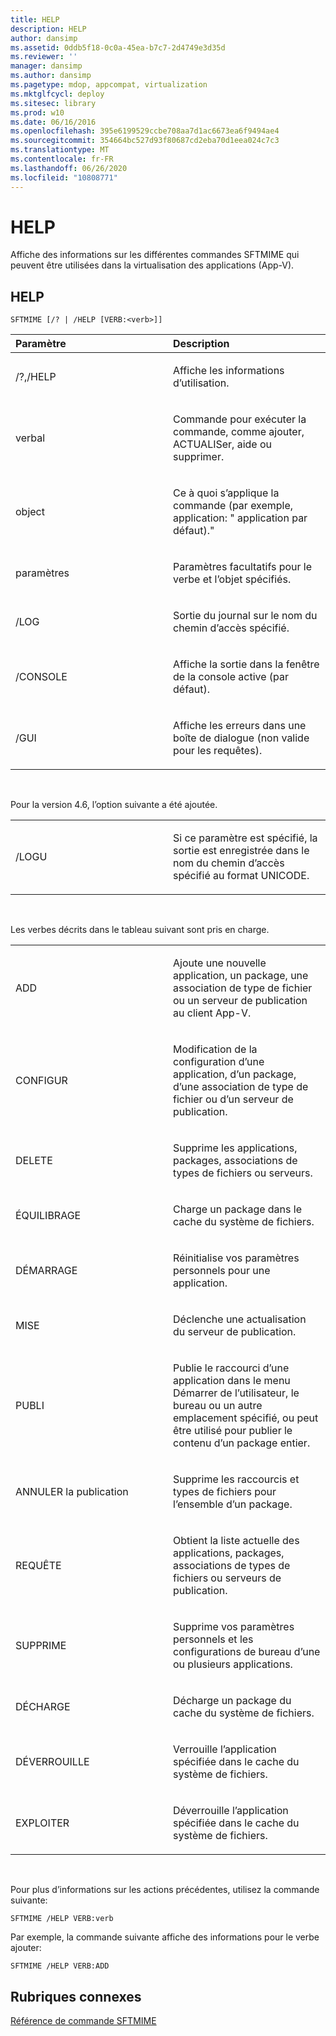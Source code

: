 ```yaml
---
title: HELP
description: HELP
author: dansimp
ms.assetid: 0ddb5f18-0c0a-45ea-b7c7-2d4749e3d35d
ms.reviewer: ''
manager: dansimp
ms.author: dansimp
ms.pagetype: mdop, appcompat, virtualization
ms.mktglfcycl: deploy
ms.sitesec: library
ms.prod: w10
ms.date: 06/16/2016
ms.openlocfilehash: 395e6199529ccbe708aa7d1ac6673ea6f9494ae4
ms.sourcegitcommit: 354664bc527d93f80687cd2eba70d1eea024c7c3
ms.translationtype: MT
ms.contentlocale: fr-FR
ms.lasthandoff: 06/26/2020
ms.locfileid: "10808771"
---
```

# HELP


Affiche des informations sur les différentes commandes SFTMIME qui peuvent être utilisées dans la virtualisation des applications (App-V).

## HELP


`SFTMIME [/? | /HELP [VERB:<verb>]]`

<table>
<colgroup>
<col width="50%" />
<col width="50%" />
</colgroup>
<thead>
<tr class="header">
<th align="left">Paramètre</th>
<th align="left">Description</th>
</tr>
</thead>
<tbody>
<tr class="odd">
<td align="left"><p>/?,/HELP</p></td>
<td align="left"><p>Affiche les informations d’utilisation.</p></td>
</tr>
<tr class="even">
<td align="left"><p>verbal</p></td>
<td align="left"><p>Commande pour exécuter la commande, comme ajouter, ACTUALISer, aide ou supprimer.</p></td>
</tr>
<tr class="odd">
<td align="left"><p>object</p></td>
<td align="left"><p>Ce à quoi s’applique la commande (par exemple, application: &quot; application par défaut).&quot;</p></td>
</tr>
<tr class="even">
<td align="left"><p>paramètres</p></td>
<td align="left"><p>Paramètres facultatifs pour le verbe et l’objet spécifiés.</p></td>
</tr>
<tr class="odd">
<td align="left"><p>/LOG</p></td>
<td align="left"><p>Sortie du journal sur le nom du chemin d’accès spécifié.</p></td>
</tr>
<tr class="even">
<td align="left"><p>/CONSOLE</p></td>
<td align="left"><p>Affiche la sortie dans la fenêtre de la console active (par défaut).</p></td>
</tr>
<tr class="odd">
<td align="left"><p>/GUI</p></td>
<td align="left"><p>Affiche les erreurs dans une boîte de dialogue (non valide pour les requêtes).</p></td>
</tr>
</tbody>
</table>

 

Pour la version 4.6, l’option suivante a été ajoutée.

<table>
<colgroup>
<col width="50%" />
<col width="50%" />
</colgroup>
<tbody>
<tr class="odd">
<td align="left"><p>/LOGU</p></td>
<td align="left"><p>Si ce paramètre est spécifié, la sortie est enregistrée dans le nom du chemin d’accès spécifié au format UNICODE.</p></td>
</tr>
</tbody>
</table>

 

Les verbes décrits dans le tableau suivant sont pris en charge.

<table>
<colgroup>
<col width="50%" />
<col width="50%" />
</colgroup>
<tbody>
<tr class="odd">
<td align="left"><p>ADD</p></td>
<td align="left"><p>Ajoute une nouvelle application, un package, une association de type de fichier ou un serveur de publication au client App-V.</p></td>
</tr>
<tr class="even">
<td align="left"><p>CONFIGUR</p></td>
<td align="left"><p>Modification de la configuration d’une application, d’un package, d’une association de type de fichier ou d’un serveur de publication.</p></td>
</tr>
<tr class="odd">
<td align="left"><p>DELETE</p></td>
<td align="left"><p>Supprime les applications, packages, associations de types de fichiers ou serveurs.</p></td>
</tr>
<tr class="even">
<td align="left"><p>ÉQUILIBRAGE</p></td>
<td align="left"><p>Charge un package dans le cache du système de fichiers.</p></td>
</tr>
<tr class="odd">
<td align="left"><p>DÉMARRAGE</p></td>
<td align="left"><p>Réinitialise vos paramètres personnels pour une application.</p></td>
</tr>
<tr class="even">
<td align="left"><p>MISE</p></td>
<td align="left"><p>Déclenche une actualisation du serveur de publication.</p></td>
</tr>
<tr class="odd">
<td align="left"><p>PUBLI</p></td>
<td align="left"><p>Publie le raccourci d’une application dans le menu Démarrer de l’utilisateur, le bureau ou un autre emplacement spécifié, ou peut être utilisé pour publier le contenu d’un package entier.</p></td>
</tr>
<tr class="even">
<td align="left"><p>ANNULER la publication</p></td>
<td align="left"><p>Supprime les raccourcis et types de fichiers pour l’ensemble d’un package.</p></td>
</tr>
<tr class="odd">
<td align="left"><p>REQUÊTE</p></td>
<td align="left"><p>Obtient la liste actuelle des applications, packages, associations de types de fichiers ou serveurs de publication.</p></td>
</tr>
<tr class="even">
<td align="left"><p>SUPPRIME</p></td>
<td align="left"><p>Supprime vos paramètres personnels et les configurations de bureau d’une ou plusieurs applications.</p></td>
</tr>
<tr class="odd">
<td align="left"><p>DÉCHARGE</p></td>
<td align="left"><p>Décharge un package du cache du système de fichiers.</p></td>
</tr>
<tr class="even">
<td align="left"><p>DÉVERROUILLE</p></td>
<td align="left"><p>Verrouille l’application spécifiée dans le cache du système de fichiers.</p></td>
</tr>
<tr class="odd">
<td align="left"><p>EXPLOITER</p></td>
<td align="left"><p>Déverrouille l’application spécifiée dans le cache du système de fichiers.</p></td>
</tr>
</tbody>
</table>

 

Pour plus d’informations sur les actions précédentes, utilisez la commande suivante:

`SFTMIME /HELP VERB:verb`

Par exemple, la commande suivante affiche des informations pour le verbe ajouter:

`SFTMIME /HELP VERB:ADD`

## Rubriques connexes


[Référence de commande SFTMIME](sftmime--command-reference.md)

 

 





